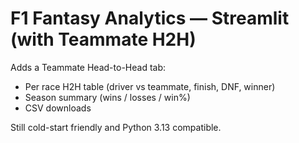 # F1 Fantasy Analytics — Streamlit (with Teammate H2H)

Adds a Teammate Head-to-Head tab:
- Per race H2H table (driver vs teammate, finish, DNF, winner)
- Season summary (wins / losses / win%)
- CSV downloads

Still cold-start friendly and Python 3.13 compatible.
